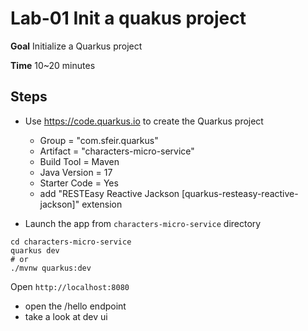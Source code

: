 # Lab-01 Init a quakus project

**Goal** Initialize a Quarkus project

**Time** 10~20 minutes

## Steps

- Use https://code.quarkus.io to create the Quarkus project

  - Group = "com.sfeir.quarkus"
  - Artifact = "characters-micro-service"
  - Build Tool = Maven
  - Java Version = 17
  - Starter Code = Yes
  - add "RESTEasy Reactive Jackson [quarkus-resteasy-reactive-jackson]" extension

- Launch the app from `characters-micro-service` directory

```shell
cd characters-micro-service
quarkus dev
# or
./mvnw quarkus:dev
```

Open `http://localhost:8080`

- open the /hello endpoint
- take a look at dev ui
